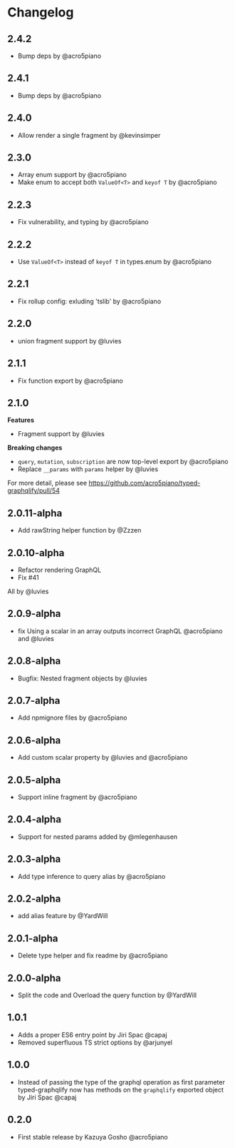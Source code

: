 # Changelog

## 2.4.2

- Bump deps by @acro5piano

## 2.4.1

- Bump deps by @acro5piano

## 2.4.0

- Allow render a single fragment by @kevinsimper

## 2.3.0

- Array enum support by @acro5piano
- Make enum to accept both `ValueOf<T>` and `keyof T` by @acro5piano

## 2.2.3

- Fix vulnerability, and typing by @acro5piano

## 2.2.2

- Use `ValueOf<T>` instead of `keyof T` in types.enum by @acro5piano

## 2.2.1

- Fix rollup config: exluding 'tslib' by @acro5piano

## 2.2.0

- union fragment support by @luvies

## 2.1.1

- Fix function export by @acro5piano

## 2.1.0

**Features**

- Fragment support by @luvies

**Breaking changes**

- `query`, `mutation`, `subscription` are now top-level export by @acro5piano
- Replace `__params` with `params` helper by @luvies

For more detail, please see https://github.com/acro5piano/typed-graphqlify/pull/54

## 2.0.11-alpha

- Add rawString helper function by @Zzzen

## 2.0.10-alpha

- Refactor rendering GraphQL
- Fix #41

All by @luvies

## 2.0.9-alpha

- fix Using a scalar in an array outputs incorrect GraphQL @acro5piano and @luvies

## 2.0.8-alpha

- Bugfix: Nested fragment objects by @luvies

## 2.0.7-alpha

- Add npmignore files by @acro5piano

## 2.0.6-alpha

- Add custom scalar property by @luvies and @acro5piano

## 2.0.5-alpha

- Support inline fragment by @acro5piano

## 2.0.4-alpha

- Support for nested params added by @mlegenhausen

## 2.0.3-alpha

- Add type inference to query alias by @acro5piano

## 2.0.2-alpha

- add alias feature by @YardWill

## 2.0.1-alpha

- Delete type helper and fix readme by @acro5piano

## 2.0.0-alpha

- Split the code and Overload the query function by @YardWill

## 1.0.1

- Adds a proper ES6 entry point by Jiri Spac @capaj
- Removed superfluous TS strict options by @arjunyel

## 1.0.0

- Instead of passing the type of the graphql operation as first parameter typed-graphqlify now has methods on the `graphqlify` exported object by Jiri Spac @capaj

## 0.2.0

- First stable release by Kazuya Gosho @acro5piano
